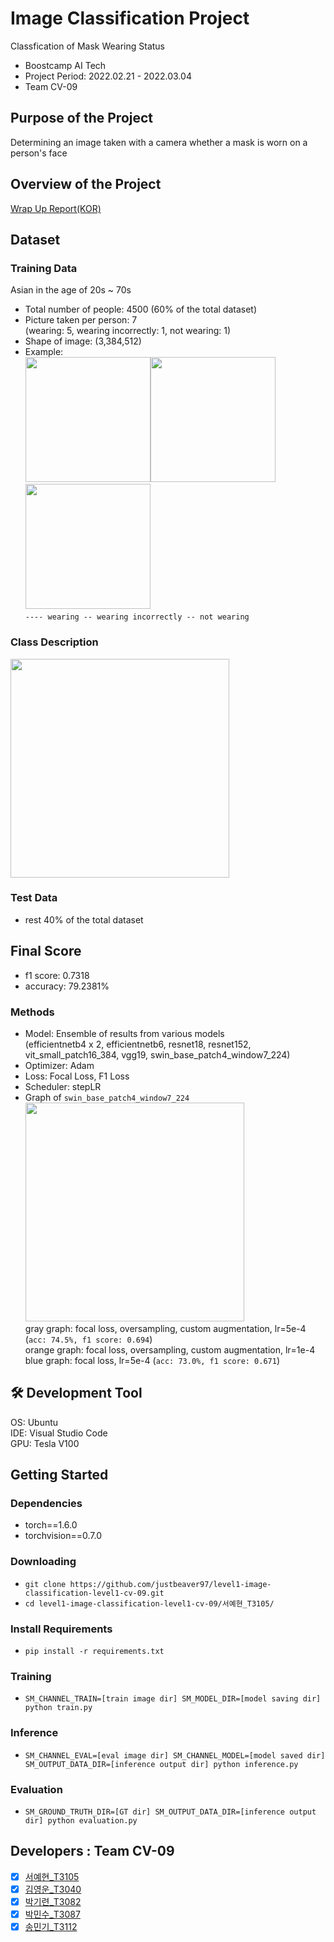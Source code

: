 # Image Classification Project

Classfication of Mask Wearing Status

- Boostcamp AI Tech
- Project Period: 2022.02.21 - 2022.03.04
- Team CV-09

## Purpose of the Project
Determining an image taken with a camera whether a mask is worn on a person's face<br>

## Overview of the Project
[Wrap Up Report(KOR)](https://yehyunsuh.notion.site/Day35-2022-03-04-2ece3d63496047208789080734267189)<br>

## Dataset
### Training Data
Asian in the age of 20s ~ 70s
- Total number of people: 4500 (60% of the total dataset)
- Picture taken per person: 7<br>
(wearing: 5, wearing incorrectly: 1, not wearing: 1)
- Shape of image: (3,384,512)
- Example:   
<img src="https://user-images.githubusercontent.com/73840274/159110899-9130d774-a65b-4cee-a549-c6209764a244.png" height="200"/><img src="https://user-images.githubusercontent.com/73840274/159110908-6ab7f52d-04a0-4dbb-b68c-68f93b95d29d.jpeg" height="200"/><img src="https://user-images.githubusercontent.com/73840274/159110909-f74ee9ee-2a2f-449d-bd34-720a8e0bdd46.jpeg" height="200"/>   
```---- wearing -- wearing incorrectly -- not wearing```

### Class Description
<img src="https://user-images.githubusercontent.com/73840274/157795574-c75b443d-be6c-4087-925b-61bf59271e0f.png" height="350"/>

### Test Data
- rest 40% of the total dataset

## Final Score
- f1 score: 0.7318   
- accuracy: 79.2381%

### Methods
- Model: Ensemble of results from various models   
(efficientnetb4 x 2, efficientnetb6, resnet18, resnet152, vit_small_patch16_384, vgg19, swin_base_patch4_window7_224)
- Optimizer: Adam
- Loss: Focal Loss, F1 Loss
- Scheduler: stepLR
- Graph of `swin_base_patch4_window7_224`   
<img src="https://s3.us-west-2.amazonaws.com/secure.notion-static.com/85d46705-d32d-4a83-890f-5a081fad9bd0/Untitled.png?X-Amz-Algorithm=AWS4-HMAC-SHA256&X-Amz-Content-Sha256=UNSIGNED-PAYLOAD&X-Amz-Credential=AKIAT73L2G45EIPT3X45%2F20220319%2Fus-west-2%2Fs3%2Faws4_request&X-Amz-Date=20220319T071427Z&X-Amz-Expires=86400&X-Amz-Signature=469a681af07c12e8baf76f8711ed613c849b4ea5607921c6702c1e3c68c16fe5&X-Amz-SignedHeaders=host&response-content-disposition=filename%20%3D%22Untitled.png%22&x-id=GetObject" height="350"/><br>
gray graph: focal loss, oversampling, custom augmentation, lr=5e-4 (`acc: 74.5%, f1 score: 0.694`)   
orange graph: focal loss, oversampling, custom augmentation, lr=1e-4    
blue graph: focal loss, lr=5e-4 (`acc: 73.0%, f1 score: 0.671`)   

## 🛠 Development Tool
OS: Ubuntu   
IDE: Visual Studio Code   
GPU: Tesla V100   

## Getting Started    
### Dependencies
- torch==1.6.0
- torchvision==0.7.0                                                              

### Downloading
- `git clone https://github.com/justbeaver97/level1-image-classification-level1-cv-09.git`
- `cd level1-image-classification-level1-cv-09/서예현_T3105/`

### Install Requirements
- `pip install -r requirements.txt`

### Training
- `SM_CHANNEL_TRAIN=[train image dir] SM_MODEL_DIR=[model saving dir] python train.py`

### Inference
- `SM_CHANNEL_EVAL=[eval image dir] SM_CHANNEL_MODEL=[model saved dir] SM_OUTPUT_DATA_DIR=[inference output dir] python inference.py`

### Evaluation
- `SM_GROUND_TRUTH_DIR=[GT dir] SM_OUTPUT_DATA_DIR=[inference output dir] python evaluation.py`

## Developers : Team CV-09
- [x] [서예현_T3105](https://github.com/yehyunsuh)<br>
- [x] [김영운_T3040](https://github.com/Cronople)<br>
- [x] [박기련_T3082](https://github.com/parkgr95)<br>
- [x] [박민수_T3087](https://github.com/mata1139)<br>
- [x] [송민기_T3112](https://github.com/alsrl8)<br>
